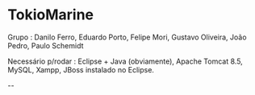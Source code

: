 # TokioMarine
Grupo : Danilo Ferro, Eduardo Porto, Felipe Mori, Gustavo Oliveira, João Pedro, Paulo Schemidt

Necessário p/rodar :
Eclipse + Java (obviamente),
Apache Tomcat 8.5,
MySQL,
Xampp,
JBoss instalado no Eclipse.

--
